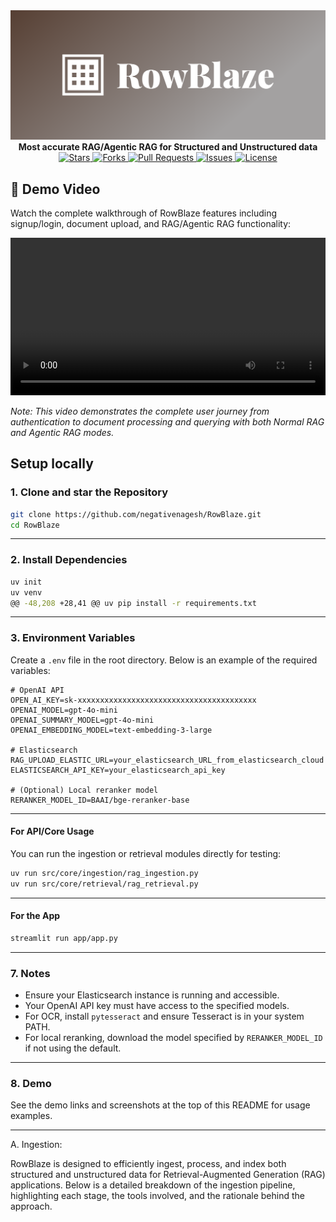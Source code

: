 <div align='center'>
  <img src="RowBlaze-logo/cover.png" alt="RowBlaze Logo" width="800"/>
  <br>
  <b> Most accurate RAG/Agentic RAG for Structured and Unstructured data</b>
</div>

<div align='center'>
  <a href="https://github.com/negativenagesh/RowBlaze/stargazers">
    <img src="https://img.shields.io/github/stars/negativenagesh/RowBlaze?style=flat&logo=github" alt="Stars">
  </a>
  <a href="https://github.com/negativenagesh/RowBlaze/network/members">
    <img src="https://img.shields.io/github/forks/negativenagesh/RowBlaze?style=flat&logo=github" alt="Forks">
  </a>
  <a href="https://github.com/negativenagesh/RowBlaze/pulls">
    <img src="https://img.shields.io/github/issues-pr/negativenagesh/RowBlaze?style=flat&logo=github" alt="Pull Requests">
  </a>
  <a href="https://github.com/negativenagesh/RowBlaze/issues">
    <img src="https://img.shields.io/github/issues/negativenagesh/RowBlaze?style=flat&logo=github" alt="Issues">
  </a>
  <a href="https://github.com/negativenagesh/RowBlaze/blob/main/LICENSE">
    <img src="https://img.shields.io/github/license/negativenagesh/RowBlaze?style=flat&logo=github" alt="License">
  </a>
</div>

## 🎥 Demo Video

Watch the complete walkthrough of RowBlaze features including signup/login, document upload, and RAG/Agentic RAG functionality:

<video controls width="100%" src="Screen Recording 2025-10-16 at 01.48.39.mov" title="RowBlaze Demo - Signup, Upload, and RAG Features">
  Your browser does not support the video tag. You can <a href="Screen Recording 2025-10-16 at 01.48.39.mov">download the video</a> instead.
</video>

*Note: This video demonstrates the complete user journey from authentication to document processing and querying with both Normal RAG and Agentic RAG modes.*

## Setup locally


### 1. Clone and star the Repository
```bash
git clone https://github.com/negativenagesh/RowBlaze.git
cd RowBlaze
```

---

### 2. Install Dependencies
```bash
uv init
uv venv
@@ -48,208 +28,41 @@ uv pip install -r requirements.txt
```

---

### 3. Environment Variables

Create a `.env` file in the root directory.
Below is an example of the required variables:

```env
# OpenAI API
OPEN_AI_KEY=sk-xxxxxxxxxxxxxxxxxxxxxxxxxxxxxxxxxxxxxxxx
OPENAI_MODEL=gpt-4o-mini
OPENAI_SUMMARY_MODEL=gpt-4o-mini
OPENAI_EMBEDDING_MODEL=text-embedding-3-large

# Elasticsearch
RAG_UPLOAD_ELASTIC_URL=your_elasticsearch_URL_from_elasticsearch_cloud
ELASTICSEARCH_API_KEY=your_elasticsearch_api_key

# (Optional) Local reranker model
RERANKER_MODEL_ID=BAAI/bge-reranker-base
```

---

#### For API/Core Usage

You can run the ingestion or retrieval modules directly for testing:

```bash
uv run src/core/ingestion/rag_ingestion.py
uv run src/core/retrieval/rag_retrieval.py
```

---

#### For the App

```bash
streamlit run app/app.py
```

---

### 7. Notes

- Ensure your Elasticsearch instance is running and accessible.
- Your OpenAI API key must have access to the specified models.
- For OCR, install `pytesseract` and ensure Tesseract is in your system PATH.
- For local reranking, download the model specified by `RERANKER_MODEL_ID` if not using the default.

---

### 8. Demo

See the demo links and screenshots at the top of this README for usage examples.

---

A. Ingestion:

RowBlaze is designed to efficiently ingest, process, and index both structured and unstructured data for Retrieval-Augmented Generation (RAG) applications. Below is a detailed breakdown of the ingestion pipeline, highlighting each stage, the tools involved, and the rationale behind the approach.
